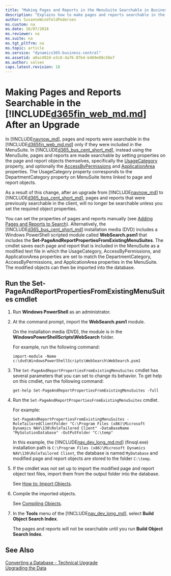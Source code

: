```yaml
---
title: "Making Pages and Reports in the MenuSuite Searchable in Business Central After Upgrade"
description: "Explains how to make pages and reports searchable in the Web Client after an upgrade to the Business Central platform from Dynmaics NAV."
author: SusanneWindfeldPedersen
ms.custom: na
ms.date: 10/07/2018
ms.reviewer: na
ms.suite: na
ms.tgt_pltfrm: na
ms.topic: article
ms.service: "dynamics365-business-central"
ms.assetid: a0ac492d-e3c8-4a76-87b4-b469e08c58e7
ms.author: solsen
caps.latest.revision: 18
---
```


# Making Pages and Reports Searchable in the [!INCLUDE[d365fin_web_md.md](../developer/includes/d365fin_web_md.md)] After an Upgrade

In [!INCLUDE[navnow_md](../developer/includes/navnow_md.md)], pages and reports were searchable in the [!INCLUDE[d365fin_web_md.md](../developer/includes/d365fin_web_md.md)] only if they were included in the MenuSuite. In [!INCLUDE[d365_bus_cent_short_md](../developer/includes/d365_bus_cent_short_md.md)], instead using the MenuSuite, pages and reports are made searchable by setting properties on the page and report objects themselves, specifically the [UsageCategory](../developer/properties/devenv-usagecategory-property.md) property, and optionally the [AccessByPermissions](../developer/properties/devenv-accessbypermission-property.md) and [ApplicationArea](../developer/properties/devenv-applicationarea-property.md) properties. The UsageCategory property corresponds to the DepartmentCategory property on MenuSuite items linked to page and report objects.

As a result of this change, after an upgrade from [!INCLUDE[navnow_md](../developer/includes/navnow_md.md)] to [!INCLUDE[d365_bus_cent_short_md](../developer/includes/d365_bus_cent_short_md.md)], pages and reports that were previously searchable in the client, will no longer be searchable unless you set the required object properties. 

You can set the properties of pages and reports manually (see [Adding Pages and Reports to Search](../developer/devenv-al-menusuite-functionality.md)). Alternatively, the [!INCLUDE[d365_bus_cent_short_md](../developer/includes/d365_bus_cent_short_md.md)] installation media (DVD) includes a Windows PowerShell scripted module called **WebSearch.psm1** that includes the **Set-PageAndReportPropertiesFromExistingMenuSuites**. The cmdlet saves each page and report that is included in the MenuSuite as a modified text file in which the UsageCategory, AccessByPermissions, and ApplicationArea properties are set to match the DepartmentCategory, AccessByPermissions, and ApplicationArea properties in the MenuSuite. The modified objects can then be imported into the database. 

## Run the Set-PageAndReportPropertiesFromExistingMenuSuites cmdlet

1. Run **Windows PowerShell** as an administrator.
2. At the command prompt, import the **WebSearch.psm1** module.

    On the installation media (DVD), the module is in the **WindowsPowerShellScripts\WebSearch** folder.

    For example, run the following command:
    
    ```
    import-module -Name c:\dvd\WindowsPowerShellScripts\WebSearch\WebSearch.psm1

    ```
3.  The `Set-PageAndReportPropertiesFromExistingMenuSuites` cmdlet has several parameters that you can set to change its behavior. To get help on this cmdlet, run the following command:

    ```
    get-help Set-PageAndReportPropertiesFromExistingMenuSuites -full
    ```
3.  Run the `Set-PageAndReportPropertiesFromExistingMenuSuites` cmdlet.

    For example:

    ```
    Set-PageAndReportPropertiesFromExistingMenuSuites -RoleTailoredClientFolder "C:\Program Files (x86)\Microsoft
    Dynamics NAV\130\RoleTailored Client" -DataBaseName "MySolutionDatabase" -OutPutFolder "C:\temp"
    ```

    In this example, the [!INCLUDE[nav_dev_long_md.md](../developer/includes/nav_dev_long_md.md)] (finsql.exe) installation path is `C:\Program Files (x86)\Microsoft
    Dynamics NAV\130\RoleTailored Client`, the database is named `MyDatabase` and modified page and report objects are stored to the folder `C:\temp`.

 
4. If the cmdlet was not set up to import the modified page and report object text files, import them from the output folder into the database. 

    See [How to: Import Objects](https://docs.microsoft.com/en-us/dynamics-nav/how-to--import-objects).

5. Compile the imported objects.

    See [Compiling Objects](https://docs.microsoft.com/en-us/dynamics-nav/compiling-objects).

6. In the **Tools** menu of the [!INCLUDE[nav_dev_long_md](../developer/includes/nav_dev_long_md.md)], select **Build Object Search Index**.

    The pages and reports will not be searchable until you run **Build Object Search Index**. 


## See Also
[Converting a Database - Technical Upgrade](converting-a-database.md)  
[Upgrading the Data](upgrading-the-data.md)  

